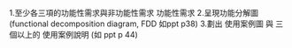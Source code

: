 1.至少各三項的功能性需求與非功能性需求 功能性需求
2.呈現功能分解圖(functional decomposition diagram, FDD 如ppt p38)
3.劃出 使用案例圖 與 三個以上的 使用案例說明 (如 ppt p 44)
